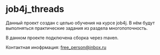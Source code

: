 # job4j_threads
Данный проект создан с целью обучения на курсе job4j. 
В нём будут выполняться практические задания из раздела многопоточность.

В данном проекте подключена сборка через maven.

Контактная инофрмация: 
free_person@inbox.ru
